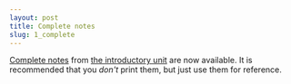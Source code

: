 ```yaml
---
layout: post
title: Complete notes
slug: 1_complete
---
```


[Complete notes](/materials/intro.complete.pdf) from [the introductory unit](/intro.html) are now available. It is recommended that you _don't_ print them, but just use them for reference.

